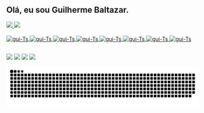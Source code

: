 ## Olá, eu sou Guilherme Baltazar. 
<div>
  <a href="https://github.com/gilhermesalles">
  <img height="170em" src="https://github-readme-stats.vercel.app/api?username=guilhermesalles&show_icons=true&theme=dracula&include_all_commits=true&count_private=true"/>
  <img height="170em" src="https://github-readme-stats.vercel.app/api/top-langs/?username=guilhermesalles&layout=compact&langs_count=7&theme=dracula"/>
</div>

<div style="display: inline_block"><br>
  <img align="center" alt="gui-Ts" height="30" width="40" src="https://cdn.jsdelivr.net/gh/devicons/devicon/icons/bootstrap/bootstrap-plain.svg" />
  <img align="center" alt="gui-Ts" height="30" width="40" src="https://cdn.jsdelivr.net/gh/devicons/devicon/icons/css3/css3-original.svg" />
  <img align="center" alt="gui-Ts" height="30" width="40" src="https://cdn.jsdelivr.net/gh/devicons/devicon/icons/html5/html5-original.svg" />
  <img align="center" alt="gui-Ts" height="30" width="40" src="https://cdn.jsdelivr.net/gh/devicons/devicon/icons/javascript/javascript-original.svg" />
  <img align="center" alt="gui-Ts" height="30" width="40" src="https://cdn.jsdelivr.net/gh/devicons/devicon/icons/mysql/mysql-plain.svg" />
  <img align="center" alt="gui-Ts" height="30" width="40" src="https://cdn.jsdelivr.net/gh/devicons/devicon/icons/php/php-plain.svg" />
  <img align="center" alt="gui-Ts" height="30" width="40" src="https://cdn.jsdelivr.net/gh/devicons/devicon/icons/java/java-original.svg" />
  <img align="center" alt="gui-Ts" height="30" width="40" src="https://cdn.jsdelivr.net/gh/devicons/devicon/icons/python/python-original.svg" />
  
</div>

  ##
 
<div> 
  <a href="https://instagram.com/yguilhermeb" target="_blank"><img src="https://img.shields.io/badge/-Instagram-%23E4405F?style=for-the-badge&logo=instagram&logoColor=white" target="_blank"></a>
 <a href="https://discord.gg/pDbY76q8Qf" target="_blank"><img src="https://img.shields.io/badge/Discord-7289DA?style=for-the-badge&logo=discord&logoColor=white" target="_blank"></a> 
  <a href = "mailto:guibaltazarvs@gmail.com"><img src="https://img.shields.io/badge/-Gmail-%23333?style=for-the-badge&logo=gmail&logoColor=white" target="_blank"></a>
  <a href="https://www.linkedin.com/in/guilherme-baltazar-0028361a1" target="_blank"><img src="https://img.shields.io/badge/-LinkedIn-%230077B5?style=for-the-badge&logo=linkedin&logoColor=white" target="_blank"></a> 
 
 ![Snake animation](https://github.com/GuilhermeSalles/GuilhermeSalles/blob/output/github-contribution-grid-snake.svg)
 
